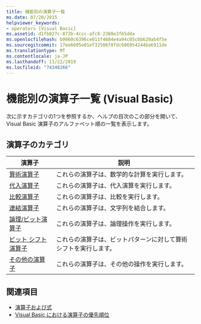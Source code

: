 ```yaml
---
title: 機能別の演算子一覧
ms.date: 07/20/2015
helpviewer_keywords:
- operators [Visual Basic]
ms.assetid: d1fb027c-872b-4ccc-afc8-2380e3f65d4a
ms.openlocfilehash: b9060c6396ce011f4684e4a94c05c6b620ab4f5e
ms.sourcegitcommit: 17ee6605e01ef32506f8fdc686954244ba6911de
ms.translationtype: MT
ms.contentlocale: ja-JP
ms.lasthandoff: 11/22/2019
ms.locfileid: "74348266"
---
```

# <a name="operators-listed-by-functionality-visual-basic"></a>機能別の演算子一覧 (Visual Basic)
次に示すカテゴリの1つを参照するか、ヘルプの目次のこの部分を開いて、Visual Basic 演算子のアルファベット順の一覧を表示します。  
  
## <a name="categories-of-operators"></a>演算子のカテゴリ  
  
|演算子|説明|  
|---------------|-----------------|  
|[算術演算子](../../../visual-basic/language-reference/operators/arithmetic-operators.md)|これらの演算子は、数学的な計算を実行します。|  
|[代入演算子](../../../visual-basic/language-reference/operators/assignment-operators.md)|これらの演算子は、代入演算を実行します。|  
|[比較演算子](../../../visual-basic/language-reference/operators/comparison-operators.md)|これらの演算子は、比較を実行します。|  
|[連結演算子](../../../visual-basic/language-reference/operators/concatenation-operators.md)|これらの演算子は、文字列を結合します。|  
|[論理/ビット演算子](../../../visual-basic/language-reference/operators/logical-bitwise-operators.md)|これらの演算子は、論理操作を実行します。|  
|[ビット シフト演算子](../../../visual-basic/language-reference/operators/bit-shift-operators.md)|これらの演算子は、ビットパターンに対して算術シフトを実行します。|  
|[その他の演算子](../../../visual-basic/language-reference/operators/miscellaneous-operators.md)|これらの演算子は、その他の操作を実行します。|  
  
## <a name="see-also"></a>関連項目

- [演算子および式](../../../visual-basic/programming-guide/language-features/operators-and-expressions/index.md)
- [Visual Basic における演算子の優先順位](../../../visual-basic/language-reference/operators/operator-precedence.md)
